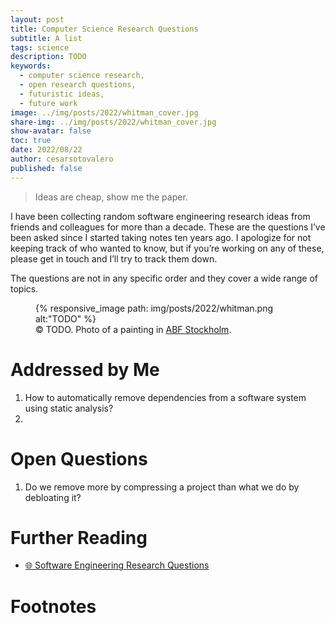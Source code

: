 ```yaml
---
layout: post
title: Computer Science Research Questions
subtitle: A list
tags: science
description: TODO
keywords:
  - computer science research,
  - open research questions,
  - futuristic ideas,
  - future work
image: ../img/posts/2022/whitman_cover.jpg
share-img: ../img/posts/2022/whitman_cover.jpg
show-avatar: false
toc: true
date: 2022/08/22
author: cesarsotovalero
published: false
---
```


> Ideas are cheap, show me the paper.

I have been collecting random software engineering research ideas from friends and colleagues for more than a decade. 
These are the questions I’ve been asked since I started taking notes ten years ago. 
I apologize for not keeping track of who wanted to know, but if you’re working on any of these, please get in touch and I’ll try to track them down.

The questions are not in any specific order and they cover a wide range of topics.

<figure class="jb_picture">
  {% responsive_image path: img/posts/2022/whitman.png alt:"TODO" %}
  <figcaption class="stroke"> 
    &#169; TODO. Photo of a painting in <a href="https://goo.gl/maps/cGN5k72vforbXD2T6">ABF Stockholm</a>.
  </figcaption>
</figure>

# Addressed by Me

1. How to automatically remove dependencies from a software system using static analysis?
2. 

# Open Questions

1. Do we remove more by compressing a project than what we do by debloating it?

# Further Reading

- [:globe_with_meridians: Software Engineering Research Questions](https://neverworkintheory.org/2022/08/30/software-engineering-research-questions.html?utm_source=tldrnewsletter)

# Footnotes

